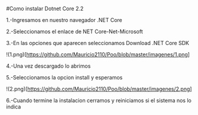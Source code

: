 #Como instalar Dotnet Core 2.2

1.-Ingresamos en nuestro navegador .NET Core

2.-Seleccionamos el enlace de NET Core-Net-Microsoft

3.-En las opciones que aparecen seleccionamos Download .NET Core SDK

!(1.png)[https://github.com/Mauricio2110/Poo/blob/master/imagenes/1.png]

4.-Una vez descargado lo abrimos

5.-Seleccionamos la opcion install y esperamos

!(2.png)[https://github.com/Mauricio2110/Poo/blob/master/imagenes/2.png]

6.-Cuando termine la instalacion cerramos y reiniciamos si el sistema nos lo indica
